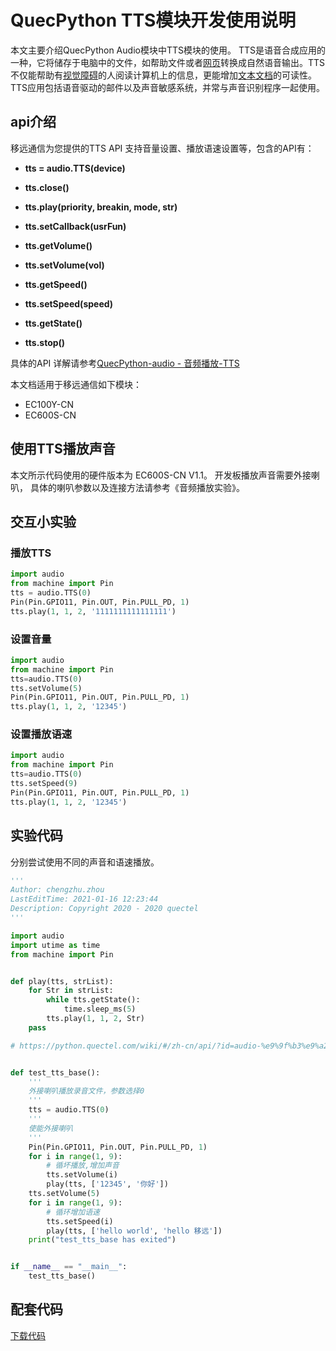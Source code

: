 # QuecPython TTS模块开发使用说明

本文主要介绍QuecPython Audio模块中TTS模块的使用。 TTS是语音合成应用的一种，它将储存于电脑中的文件，如帮助文件或者[网页](https://baike.baidu.com/item/网页/99347)转换成自然语音输出。TTS不仅能帮助有[视觉障碍](https://baike.baidu.com/item/视觉障碍/5582072)的人阅读计算机上的信息，更能增加[文本文档](https://baike.baidu.com/item/文本文档/557654)的可读性。TTS应用包括语音驱动的邮件以及声音敏感系统，并常与声音识别程序一起使用。

## api介绍

移远通信为您提供的TTS API 支持音量设置、播放语速设置等，包含的API有：

- **tts = audio.TTS(device)**

- **tts.close()**

- **tts.play(priority, breakin, mode, str)**

- **tts.setCallback(usrFun)**

- **tts.getVolume()**

- **tts.setVolume(vol)**
- **tts.getSpeed()**
- **tts.setSpeed(speed)**
- **tts.getState()**
- **tts.stop()**

具体的API 详解请参考[QuecPython-audio - 音频播放-TTS](https://python.quectel.com/wiki/api/#tts)

本文档适用于移远通信如下模块：

- EC100Y-CN
- EC600S-CN



## 使用TTS播放声音

本文所示代码使用的硬件版本为 EC600S-CN V1.1。 开发板播放声音需要外接喇叭， 具体的喇叭参数以及连接方法请参考《音频播放实验》。

 

## 交互小实验

### 播放TTS

```python
import audio
from machine import Pin
tts = audio.TTS(0)
Pin(Pin.GPIO11, Pin.OUT, Pin.PULL_PD, 1)
tts.play(1, 1, 2, '1111111111111111')
```



### 设置音量

```python
import audio
from machine import Pin
tts=audio.TTS(0)
tts.setVolume(5)
Pin(Pin.GPIO11, Pin.OUT, Pin.PULL_PD, 1)
tts.play(1, 1, 2, '12345')
```



### 设置播放语速

```python
import audio
from machine import Pin
tts=audio.TTS(0)
tts.setSpeed(9)
Pin(Pin.GPIO11, Pin.OUT, Pin.PULL_PD, 1)
tts.play(1, 1, 2, '12345')
```



## 实验代码

分别尝试使用不同的声音和语速播放。

```python
'''
Author: chengzhu.zhou
LastEditTime: 2021-01-16 12:23:44
Description: Copyright 2020 - 2020 quectel
'''

import audio
import utime as time
from machine import Pin


def play(tts, strList):
    for Str in strList:
        while tts.getState():
            time.sleep_ms(5)
        tts.play(1, 1, 2, Str)
    pass

# https://python.quectel.com/wiki/#/zh-cn/api/?id=audio-%e9%9f%b3%e9%a2%91%e6%92%ad%e6%94%be


def test_tts_base():
    '''
    外接喇叭播放录音文件，参数选择0
    '''
    tts = audio.TTS(0)
    '''
    使能外接喇叭
    '''
    Pin(Pin.GPIO11, Pin.OUT, Pin.PULL_PD, 1)
    for i in range(1, 9):
        # 循坏播放,增加声音
        tts.setVolume(i)
        play(tts, ['12345', '你好'])
    tts.setVolume(5)
    for i in range(1, 9):
        # 循环增加语速
        tts.setSpeed(i)
        play(tts, ['hello world', 'hello 移远'])
    print("test_tts_base has exited")


if __name__ == "__main__":
    test_tts_base()

```

## 配套代码

<!-- * [下载代码](code/example_tts_base.py) -->
 <a href="zh-cn/QuecPythonSub/code/example_tts_base.py" target="_blank">下载代码</a>